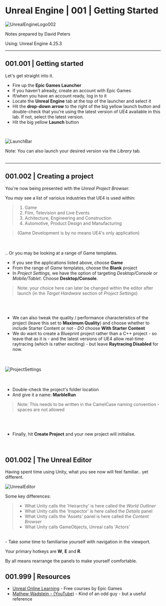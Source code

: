 # Unreal Engine | 001 | Getting Started

![UnrealEngineLogo002](https://user-images.githubusercontent.com/36719180/90347960-a4e68900-e087-11ea-9349-f5a59105b4d2.png)


Notes prepared by David Peters

Using: Unreal Engine 4.25.3 

---

## 001.001 | Getting started

Let's get straight into it.

- Fire up the **Epic Games Launcher**
- If you haven't already, create an account with Epic Games
- If/when you have an account ready, log in to it
- Locate the **Unreal Engine** tab at the top of the launcher and select it
- Hit the **drop-down arrow** to the right of the big yellow launch button and double-check that you're using the latest version of UE4 available in this lab. If not, select the latest version.
- Hit the big yellow **Launch** button  
<br>

![LaunchBar](https://user-images.githubusercontent.com/36719180/90474783-2fa7b080-e17a-11ea-8aef-b6ef6d01b22b.png)

Note: You can also launch your desired version via the *Library* tab.
<br><br>

---

## 001.002 | Creating a project

You're now being presented with the *Unreal Project Browser.*

You *may* see a list of varioius industries that UE4 is used within:

>1. Game
>2. Film, Television and Live Events
>3. Achitecture, Engineering and Construction
>4. Automotive, Product Design and Manufacturing

>(Game Development is by no means UE4's only application)  


<br><br>
.. Or you may be looking at a range of Game templates.

- If you see the applications listed above, choose **Game** 
- From the range of *Game* templates, choose the **Blank** project
- In *Project Settings,* we have the option of targeting *Desktop/Console* or *Mobile/Tablet*. Choose **Desktop/Console**.

>Note: your choice here can later be changed within the editor after launch (in the *Target Hardware* section of *Project Settings*)  


<br><br>

- We can also tweak the quality / performance characteristics of the project (leave this set to **Maximum Quality**) and choose whether to include Starter Content or not - *DO* choose **With Starter Content**
- We do want to create a Blueprint project rather than a C++ project - so leave that as it is - and the latest versions of UE4 allow real-time raytracing (which is rather exciting) - but leave **Raytracing Disabled** for now.  
<br><br>

![ProjectSettings](https://user-images.githubusercontent.com/36719180/90495055-41984c00-e198-11ea-8b40-2238dd3ecfb9.png)  
<br><br>


- Double-check the project's folder location
- And give it a name: **MarbleRun**  

>Note: This needs to be written in the CamelCase naming convention - spaces are not allowed  


<br><br>

- Finally, hit **Create Project** and your new project will initialise.  
<br><br>

## 001.002 | The Unreal Editor  

Having spent time using Unity, what you see now will feel familiar.. yet different.  

![UnrealEditor](https://user-images.githubusercontent.com/36719180/90500101-8921d680-e19e-11ea-939c-b39ad9477ed9.png)  


Some key differences:

>- What Unity calls the 'Heirarchy' is here called the *World Outliner*
>- What Unity calls the 'Inspector' is here called the *Details* panel
>- What Unity calls the 'Assets' panel is here called the *Content Browser*
>- What Unity calls GameObjects, Unreal calls 'Actors'

<br>
- Take some time to familiarise yourself with navigation in the viewport.  
<br>

Your primary hotkeys are **W**, **E** and **R**.  

By all means rearrange the panels to make yourself comfortable.


## 001.999 | Resources

- [Unreal Online Learning](https://www.unrealengine.com/en-US/onlinelearning-courses) - Free courses by Epic Games
- [Mathew Wadstein - (YouTube)](https://www.unrealengine.com/en-US/onlinelearning-courses) - Kind of an odd guy - but a useful reference



